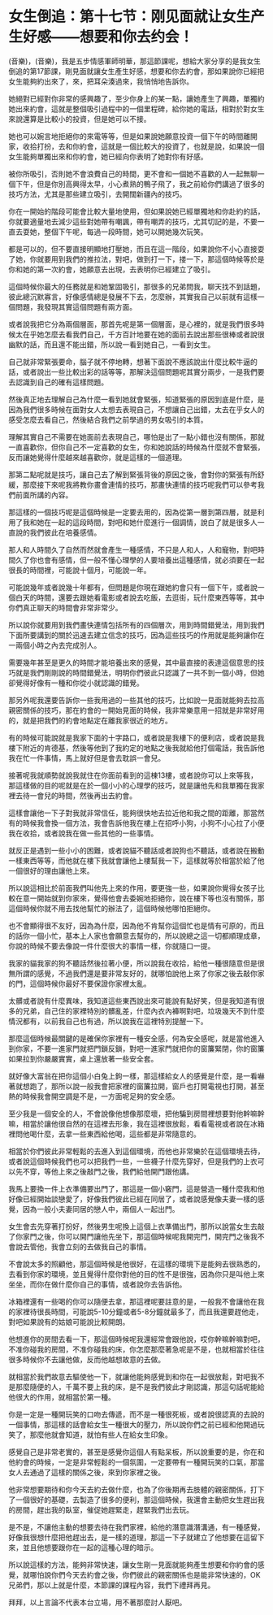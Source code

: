 # 女生倒追：第十七节：刚见面就让女生产生好感——想要和你去约会！

(音樂)，(音樂)，我是五步情感軍師明華，那這節課呢，想給大家分享的是我女生倒追的第17節課，剛見面就讓女生產生好感，想要和你去約會，那如果說你已經把女生能夠約出來了，來，把耳朵湊過來，我悄悄地告訴你。

她絕對已經對你非常的感興趣了，至少你身上的某一點，讓她產生了興趣，單獨約她出來約會，這就是整個吸引過程中的一個里程碑，給你她的電話，相對於對女生來說還算是比較小的投資，但是她可以不接。

她也可以婉言地拒絕你的來電等等，但是如果說她願意投資一個下午的時間離開家，收拾打扮，去和你約會，這就是一個比較大的投資了，也就是說，如果說一個女生能夠單獨出來和你約會，她已經向你表明了她對你有好感。

被你所吸引，否則她不會浪費自己的時間，更不會和一個她不喜歡的人一起無聊一個下午，但是你別高興得太早，小心煮熟的鴨子飛了，我之前給你們講過了很多的技巧方法，尤其是那些建立吸引，去開闊新疆內的技巧。

你在一開始的階段可能會比較大量地使用，但如果說她已經單獨地和你赴約的話，你就要適量地去減少這些對她帶有嘲諷，帶有嘲弄的技巧，尤其切記的是，不要一直去耍她，整個下午呢，每過一段時間，她可以開她幾次玩笑。

都是可以的，但不要直接明顯地打壓她，而且在這一階段，如果說你不小心直接耍了她，你就要用到我們的推拉法，對吧，做到打一下，搂一下，那這個時候等於是你和她的第一次約會，她願意去出現，去表明你已經建立了吸引。

這個時候你最大的任務就是和她鞏固吸引，那很多的兄弟問我，聊天找不到話題，彼此總沉默寡言，好像感情總是發展不下去，怎麼辦，其實我自己以前就有這樣一個問題，我發現其實這個問題有兩方面。

或者說我把它分為兩個層面，那首先呢是第一個層面，是心裡的，就是我們很多時候太在乎她怎麼去看我們自己，千方百計地要在她的面前去說出那些很棒或者說很幽默的話，而且還不能出錯，所以說一看到她自己，一看到女生。

自己就非常緊張要命，腦子就不停地轉，想著下面說不應該說出什麼比較牛逼的話，或者說出一些比較出彩的話等等，那解決這個問題呢其實分兩步，一是我們要去認識到自己的確有這樣問題。

然後真正地去理解自己為什麼一看到她就會緊張，知道緊張的原因到底是什麼，是因為我們很多時候在面對女人太想去表現自己，不想讓自己出錯，太去在乎女人的感受怎麼去看自己，然後結合我們之前學過的男女吸引的本質。

理解其實自己不需要在她面前去表現自己，哪怕是出了一點小錯也沒有關係，那就一直喜歡你，但你自己不一定喜歡的女生，你和她說話的時候為什麼就不會緊張，反而讓她覺得什麼越來越喜歡你，就是這樣的一個道理。

那第二點呢就是技巧，讓自己去了解到緊張背後的原因之後，會對你的緊張有所舒緩，那麼接下來呢我將教你畫會連情的技巧，那畫快連情的技巧呢我們可以參考我們前面所講的內容。

那這樣的一個技巧呢是這個時候是一定要去用的，因為從第一層到第四層，就是利用了我和她在一起的這段時間，對吧和她什麼進行一個調情，說白了就是很多人一直說的我們彼此在培養感情。

那人和人時間久了自然而然就會產生一種感情，不只是人和人，人和寵物，對吧時間久了你也會有感情，但一般不懂心理學的人要培養出這種感情，就必須要在一起很長的時間裡，可能說十個月，可能說一年。

可能說幾年或者說幾十年都有，但問題是你現在跟她約會只有一個下午，或者說一個白天的時間，還要去跟她看電影或者說去吃飯，去逛街，玩什麼東西等等，其中你們真正聊天的時間會非常非常少。

所以說你就要用到我們畫快連情包括所有的四個層次，用到時間錯覺法，用到我們下面所要講到的關於迅速去建立信念的技巧，因為這些技巧的作用就是能夠讓你在一兩個小時之內去完成別人。

需要幾年甚至是更久的時間才能培養出來的感覺，其中最直接的表達這個意思的技巧就是我們剛剛說的時間錯覺法，明明你們彼此只認識了一共不到一個小時，但她卻覺得好像有一種和你從小就認識的錯覺。

那另外呢我還要告訴你一些我用過的一些其他的技巧，比如說一見面就能夠去拉高親密關係的技巧，那在約會的一開始見面的時候，我非常樂意用一招就是非常好用的，就是把我們的約會地點定在離我家很近的地方。

有的時候可能說就是我家下面的十字路口，或者說是我樓下的便利店，或者說是我樓下附近的肯德基，然後等他到了我約定的地點之後我就給他打個電話，我告訴他我在忙一件事情，馬上就好但是會去耽誤一會兒。

接著呢我就順勢就說我就住在你面前看到的這棟13樓，或者說你可以上來等我，那這樣做的目的呢就是在於一個小小的心理學的技巧，就是讓他先和我單獨在我家裡去待一會兒的時間，然後再出去約會。

這樣會讓他一下子對我就非常信任，能夠很快地去拉近他和我之間的距離，那當然有的時候我會換一個方法，我會告訴他我在樓上在招呼小狗，小狗不小心拉了小便我在收拾，或者說我在做一些其他的一些事情。

就反正是遇到一些小小的困難，或者說貓不聽話或者說狗也不聽話，或者說在搬動一樣東西等等，而他就在樓下我就會讓他上樓幫我一下，這樣就等於相當於給了他一個很好的理由讓他上來。

所以說這相比於前面我們叫他先上來的作用，要更強一些，如果說你覺得女孩子比較在意一開始就到你家來，覺得他會去委婉地拒絕你，說在樓下等也沒有關係，那這個時候你就不用去找他幫忙的辦法了，這個時候他哪怕拒絕你。

也不會顯得很不友好，因為為什麼，因為他不肯幫你這個忙也是情有可原的，而且的話你一個小忙，基本上人家也會願意去幫你的，所以說總之這一切都順理成章，你說的時候不要去像說一件什麼很大的事情一樣，你就隨口一提。

我家的貓我家的狗不聽話然後拉著小便，所以說我在收拾，給他一種很隨意但是很無所謂的感覺，不過我們還是要非常友好的，就哪怕說他上來了你家之後去敲你家的門，這個時候你最好不要保證你家裡太亂。

太髒或者說有什麼異味，我知道這些東西說出來可能說有點好笑，但是我知道有很多的兄弟，自己住的家裡特別的髒亂差，什麼內衣內褲啊對吧，垃圾幾天不到什麼情況都有，以前我自己也有過，所以說我在這裡特別提醒一下。

那麼這個時候最關鍵的是確保你家裡有一種安全感，何為安全感呢，就是當他進入到你家，不要一進家門就把門鎖反鎖，對吧一進家門就把你的窗簾緊閉，你的窗簾如果拉到你嚴嚴實實，桌上還放著一些安全套。

就好像大富翁在把你這個小白兔上鉤一樣，那這樣給女人的感覺是什麼，是一看嚇著就想跑了，那所以說一般我會把家裡的窗簾拉開，窗戶也打開電視也打開，甚至熱的時候我會開空調是不是，一方面呢足夠的安全感。

至少我是一個安全的人，不會說像他想像那麼壞，把他騙到房間裡想要對他幹嘛幹嘛，相當於讓他很自然的在這裡去形象，我在這裡很放鬆，看看電視或者說在冰箱裡問他喝什麼，去拿一些東西給他喝，這些都是非常隨意的。

相當於你們彼此非常輕鬆的去進入到這個環境，而他也非常樂於在這個環境去待，或者說這個時候我們也可以把我們一些，一些襪子什麼先穿好，但是我們的上衣可以先不穿，等他上來之後敲門之後，我們給他開門跟他講。

我馬上要換一件上衣準備要出門了，那這是一個小竅門，這是營造一種什麼我和他好像已經開始談戀愛了，好像我們彼此已經在同居了，或者說感覺像夫妻一樣的感覺，因為一般小夫妻同居的戀人中，兩個人一起出門。

女生會去先穿著打扮好，然後男生呢換上這個上衣準備出門，那所以說當女生去敲了你家門之後，你可以開門讓他先坐下，那這個時候呢我開完門，開完門之後我不會說去管他，我會立刻的去做我自己的事情。

不會說太多的照顧他，那這個時候是他很好，在這樣的環境下是能夠去很熟悉的，去看到你家的環境，並且覺得什麼你對他的目的性不是很強，因為你只是叫他上來坐坐，而你在做什麼你自己的事情，或者說你去告訴他。

冰箱裡還有一些喝的你可以隨便去拿，那這裡呢要註意的是，一般我不會讓他在我的家裡待很長時間，可能說5-10分鐘或者5-8分鐘就最多了，而且我還要趕他走，對吧如果說有的姑娘可能說比較開朗。

他想進你的房間去看一下，那這個時候呢我還經常會跟他說，哎你幹嘛幹嘛對吧，不准你碰我的房間，不准你碰我的床，你怎麼那麼著急呢是不是，也就相當於往往很多時候你不去讓他做，反而他越想故意的去做。

就相當於我們故意去驅使他一下，就讓他能夠感覺到和你在一起很放鬆，對吧我不是那麼隨便的人，千萬不要上我的床，是不是我們彼此才剛認識，那這句話呢能給他很大的作用，就相當於第一種。

你是一定是一種開玩笑的口吻去傳遞，而不是一種很死板，或者說很認真的去說的一個事情，那這樣的話會給女生一種很大的壓力，所以說你們之前已經和他開過玩笑了，那麼他就會知道，就怕有些人在給女生印象。

感覺自己是非常老實的，甚至是感覺你這個人有點呆板，所以說重要的是，你在和他約會的時候，一定是非常輕鬆的一個氛圍，一定要帶有一種開玩笑的口氣，那當女人去通過了這樣的關係之後，來到你家裡之後。

他非常想要期待和你今天去約去做什麼，也為了你後期再去肢體的親密關係，打下了一個很好的基礎，去製造了很多的便利，那這個時候，我還會主動把女生趕出我的房間，趕出我的臥室，催促她趕緊走，趕緊我們出去玩。

是不是，不讓他主動的想要去待在我們家裡，給他的潛意識潛溝通，有一種感覺，好像我很想什麼把他趕出去，是一樣的道理，那這一下子就建立了他想要在這留下來，並且他想要跟你在一起的這種心理的暗示。

所以說這樣的方法，能夠非常快速，讓女生剛一見面就能夠產生想要和你約會的感覺，就哪怕說你們今天去約會之後，你們彼此的親密關係也是能非常快速的，OK兄弟們，那以上就是什麼，本節課的課程內容，我們下禮拜再見。

拜拜，以上言論不代表本台立場，用不著那麼討人厭吧。